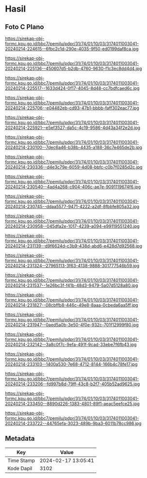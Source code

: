 # Hasil

## Foto C Plano

https://sirekap-obj-formc.kpu.go.id/bbc7/pemilu/pdpr/31/74/01/10/03/3174011003041-20240214-224615--6fbc2c1d-290e-4035-9f50-ed0199daf8ca.jpg

https://sirekap-obj-formc.kpu.go.id/bbc7/pemilu/pdpr/31/74/01/10/03/3174011003041-20240214-225136--450607d5-b2db-4760-9630-f1c3ec8dd4d4.jpg

https://sirekap-obj-formc.kpu.go.id/bbc7/pemilu/pdpr/31/74/01/10/03/3174011003041-20240214-225517--1633d424-0f17-4045-8d48-cc7bdfcaed6c.jpg

https://sirekap-obj-formc.kpu.go.id/bbc7/pemilu/pdpr/31/74/01/10/03/3174011003041-20240214-225706--e04482eb-cd93-47b1-bbbb-faff302eac77.jpg

https://sirekap-obj-formc.kpu.go.id/bbc7/pemilu/pdpr/31/74/01/10/03/3174011003041-20240214-225921--e5ef3527-da5c-4c19-9586-4d43a34f2e2d.jpg

https://sirekap-obj-formc.kpu.go.id/bbc7/pemilu/pdpr/31/74/01/10/03/3174011003041-20240214-230100--7dec6a46-b38b-4435-a188-36c7e465de2b.jpg

https://sirekap-obj-formc.kpu.go.id/bbc7/pemilu/pdpr/31/74/01/10/03/3174011003041-20240214-230336--d4e3c79e-6059-4d08-bbfc-c0b7f0285d2c.jpg

https://sirekap-obj-formc.kpu.go.id/bbc7/pemilu/pdpr/31/74/01/10/03/3174011003041-20240214-230540--4ad4a268-c904-406c-ae7e-9091119674f6.jpg

https://sirekap-obj-formc.kpu.go.id/bbc7/pemilu/pdpr/31/74/01/10/03/3174011003041-20240214-230745--ddaa5577-9471-4222-a2df-8fbbfe805a32.jpg

https://sirekap-obj-formc.kpu.go.id/bbc7/pemilu/pdpr/31/74/01/10/03/3174011003041-20240214-230958--045dfa2e-1017-4239-a094-e99119551240.jpg

https://sirekap-obj-formc.kpu.go.id/bbc7/pemilu/pdpr/31/74/01/10/03/3174011003041-20240214-231139--d9f6624d-c3b9-438d-abd6-e428d7d92568.jpg

https://sirekap-obj-formc.kpu.go.id/bbc7/pemilu/pdpr/31/74/01/10/03/3174011003041-20240214-231324--27965113-3f63-4138-9888-301777546b59.jpg

https://sirekap-obj-formc.kpu.go.id/bbc7/pemilu/pdpr/31/74/01/10/03/3174011003041-20240214-231537--1e26bc3f-f41b-48d3-9479-5a07d5128a80.jpg

https://sirekap-obj-formc.kpu.go.id/bbc7/pemilu/pdpr/31/74/01/10/03/3174011003041-20240214-231827--08cbffb8-446c-49e8-8aaa-0cbeda6aa5ff.jpg

https://sirekap-obj-formc.kpu.go.id/bbc7/pemilu/pdpr/31/74/01/10/03/3174011003041-20240214-231947--0aed5a0b-3e50-4f0e-932c-701f12999f80.jpg

https://sirekap-obj-formc.kpu.go.id/bbc7/pemilu/pdpr/31/74/01/10/03/3174011003041-20240214-232142--3a8c0f7c-9efa-491f-9cad-33ebe7f6fb43.jpg

https://sirekap-obj-formc.kpu.go.id/bbc7/pemilu/pdpr/31/74/01/10/03/3174011003041-20240214-233103--1400a530-7e68-4712-8144-166b4c78fe17.jpg

https://sirekap-obj-formc.kpu.go.id/bbc7/pemilu/pdpr/31/74/01/10/03/3174011003041-20240214-233206--fd997b8d-79ff-43c8-b2f7-405b52ad9625.jpg

https://sirekap-obj-formc.kpu.go.id/bbc7/pemilu/pdpr/31/74/01/10/03/3174011003041-20240214-233450--8890d226-1383-4801-89f1-aeac5eefce25.jpg

https://sirekap-obj-formc.kpu.go.id/bbc7/pemilu/pdpr/31/74/01/10/03/3174011003041-20240214-233722--44765efa-3023-489b-9ba3-6011b78cc986.jpg


## Metadata

| Key        | Value               |
| ---------- | ------------------- |
| Time Stamp | 2024-02-17 13:05:41 |
| Kode Dapil | 3102                |




